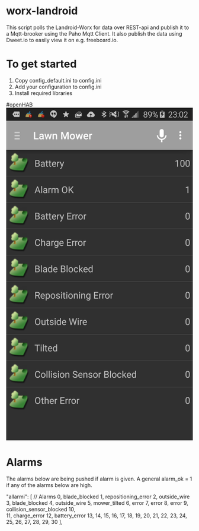 # worx-landroid

This script polls the Landroid-Worx for data over REST-api and publish it to a Mqtt-brooker using the Paho Mqtt Client.
It also publish the data using Dweet.io to easily view it on e.g. freeboard.io.  

# To get started

1. Copy config_default.ini to config.ini 
2. Add your configuration to config.ini
3. Install required libraries

#openHAB
![Alarms from LandroidWorx in openHAB](openHAB_LandroidWorx.png)

# Alarms

The alarms below are being pushed if alarm is given. 
A general alarm_ok = 1 if any of the alarms below are high.  

"allarmi": [ // Alarms
0, blade_blocked
1, repositioning_error 
2, outside_wire
3, blade_blocked
4, outside_wire
5, mower_tilted
6, error 
7, error
8, error
9, collision_sensor_blocked
10,  
11, charge_error
12, battery_error
13, 
14,
15,
16,
17,
18,
19,
20,
21,
22,
23,
24,
25,
26,
27,
28,
29,
30
],
